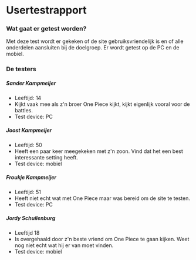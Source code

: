 # Usertestrapport


### Wat gaat er getest worden?
Met deze test wordt er gekeken of de site gebruiksvriendelijk is en of alle onderdelen aansluiten bij de doelgroep. Er wordt getest op de PC en de mobiel.

### De testers

##### Sander Kampmeijer
* Leeftijd: 14
* Kijkt vaak mee als z'n broer One Piece kijkt, kijkt eigenlijk vooral voor de battles.
* Test device: PC

##### Joost Kampmeijer
* Leeftijd: 50
* Heeft een paar keer meegekeken met z'n zoon. Vind dat het een best interessante setting heeft.
* Test device: mobiel

##### Froukje Kampmeijer
* Leeftijd: 51
* Heeft niet echt wat met One Piece maar was bereid om de site te testen.
* Test device: PC

##### Jordy Schuilenburg
* Leeftijd 18
* Is overgehaald door z'n beste vriend om One Piece te gaan kijken. Weet nog niet echt wat hij er van moet vinden.
* Test device: mobiel
